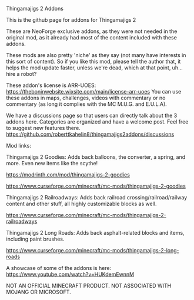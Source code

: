 Thingamajigs 2 Addons

This is the github page for addons for Thingamajigs 2

These are NeoForge exclusive addons, as they were not needed in the original mod, as it already had most of the content included with these addons.

These mods are also pretty 'niche' as they say (not many have interests in this sort of content). So if you like this mod, please tell the author that, it helps the mod update faster, unless we're dead, which at that point, uh... hire a robot?


These addon's license is ARR-UOES: https://theboninwebsite.wixsite.com/main/license-arr-uoes
You can use these addons in maps, challenges, videos with commentary or no commentary (as long it complies with the MC M.U.G. and E.U.L.A).



        
We have a discussions page so that users can directly talk about the 3 addons here. Categories are organized and have a welcome post. Feel free to suggest new features there.
https://github.com/roberttkahelin8/thingamajigs2addons/discussions


Mod links:

Thingamajigs 2 Goodies:
Adds back balloons, the converter, a spring, and more. Even new items like the scythe!

https://modrinth.com/mod/thingamajigs-2-goodies

https://www.curseforge.com/minecraft/mc-mods/thingamajigs-2-goodies


Thingamajigs 2 Railroadways:
Adds back railroad crossing/railroad/railway content and other stuff, all highly customizable blocks as well.

https://www.curseforge.com/minecraft/mc-mods/thingamajigs-2-railroadways


Thingamajigs 2 Long Roads:
Adds back asphalt-related blocks and items, including paint brushes.

https://www.curseforge.com/minecraft/mc-mods/thingamajigs-2-long-roads


A showcase of some of the addons is here: https://www.youtube.com/watch?v=HUKdemEwnnM



NOT AN OFFICIAL MINECRAFT PRODUCT. NOT ASSOCIATED WITH MOJANG OR MICROSOFT.
